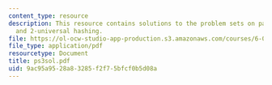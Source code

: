 ```yaml
---
content_type: resource
description: This resource contains solutions to the problem sets on pattern matching
  and 2-universal hashing.
file: https://ol-ocw-studio-app-production.s3.amazonaws.com/courses/6-046j-introduction-to-algorithms-sma-5503-fall-2005/9ac95a9528a83285f2f75bfcf0b5d08a_ps3sol.pdf
file_type: application/pdf
resourcetype: Document
title: ps3sol.pdf
uid: 9ac95a95-28a8-3285-f2f7-5bfcf0b5d08a
---
```

